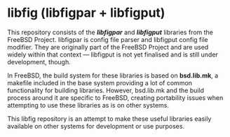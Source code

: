 # libfig (libfigpar + libfigput)

This repository consists of the **_libfigpar_** and **_libfigput_** libraries
from the FreeBSD Project. libfigpar is config file parser and libfigput config
file modifier. They are originally part of the FreeBSD Project and are used
widely within that context — libfigput is not yet finalised and is still under
development, though.

In FreeBSD, the build system for these libraries is based on **bsd.lib.mk**, a
makefile included in the base system providing a lot of common functionality for
building libraries. However, bsd.lib.mk and the build process around it are
specific to FreeBSD, creating portability issues when attempting to use these
libraries as is on other systems.

This libfig repository is an attempt to make these useful libraries easily
available on other systems for development or use purposes.
